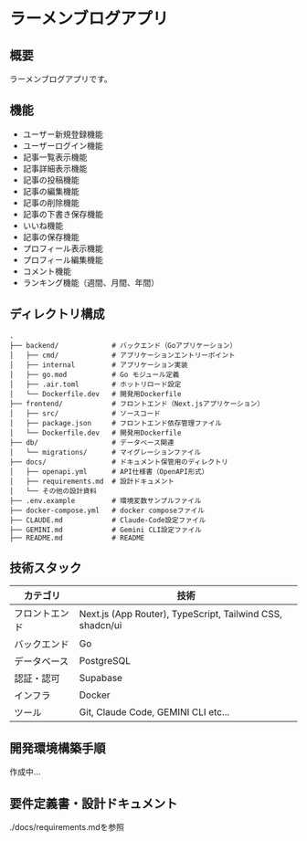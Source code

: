 # ラーメンブログアプリ
## 概要
ラーメンブログアプリです。

## 機能
- ユーザー新規登録機能
- ユーザーログイン機能
- 記事一覧表示機能
- 記事詳細表示機能
- 記事の投稿機能
- 記事の編集機能
- 記事の削除機能
- 記事の下書き保存機能
- いいね機能
- 記事の保存機能
- プロフィール表示機能
- プロフィール編集機能
- コメント機能
- ランキング機能（週間、月間、年間）

## ディレクトリ構成
```
.
├── backend/             # バックエンド（Goアプリケーション）
│   ├── cmd/             # アプリケーションエントリーポイント
│   ├── internal         # アプリケーション実装
│   ├── go.mod           # Go モジュール定義
│   ├── .air.toml        # ホットリロード設定
│   └── Dockerfile.dev   # 開発用Dockerfile
├── frontend/            # フロントエンド（Next.jsアプリケーション）
│   ├── src/             # ソースコード
│   ├── package.json     # フロントエンド依存管理ファイル
│   └── Dockerfile.dev   # 開発用Dockerfile
├── db/                  # データベース関連
│   └── migrations/      # マイグレーションファイル
├── docs/                # ドキュメント保管用のディレクトリ
│   ├── openapi.yml      # API仕様書（OpenAPI形式）
│   ├── requirements.md  # 設計ドキュメント
│   └── その他の設計資料
├── .env.example         # 環境変数サンプルファイル
├── docker-compose.yml   # docker composeファイル
├── CLAUDE.md            # Claude-Code設定ファイル
├── GEMINI.md            # Gemini CLI設定ファイル
├── README.md            # README

```

## 技術スタック           
| カテゴリ    | 技術                                                     |
|---------|--------------------------------------------------------|
| フロントエンド | Next.js (App Router), TypeScript, Tailwind CSS, shadcn/ui |
| バックエンド  | Go |
| データベース  | PostgreSQL|
| 認証・認可   | Supabase|
| インフラ    | Docker |
| ツール   | Git, Claude Code, GEMINI CLI etc... |

## 開発環境構築手順
作成中...

## 要件定義書・設計ドキュメント
./docs/requirements.mdを参照








